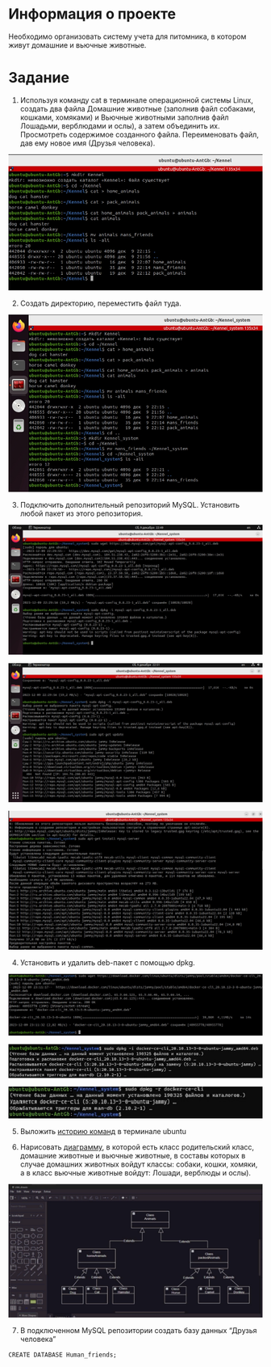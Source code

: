 **Информация о проекте**
=
Необходимо организовать систему учета для питомника, в котором живут домашние и вьючные животные.

**Задание**
=
1. Используя команду cat в терминале операционной системы Linux, создать два файла Домашние животные (заполнив файл собаками, кошками, хомяками) и Вьючные животными заполнив файл Лошадьми, верблюдами и ослы), а затем объединить их. Просмотреть содержимое созданного файла. Переименовать файл, дав ему новое имя (Друзья человека).

![](md_images/Dz1.jpg)

2. Создать директорию, переместить файл туда.

![](md_images/Dz2.jpg)

3. Подключить дополнительный репозиторий MySQL. Установить любой пакет из этого репозитория.

![](md_images/Dz3Ch1.jpg)

![](md_images/Dz3Ch2.jpg)

![](md_images/Dz3Ch3.jpg)

4. Установить и удалить deb-пакет с помощью dpkg.

![](md_images/Dz4Ch1.jpg)

![](md_images/Dz4Ch2.jpg)

![](md_images/Dz4Ch3.jpg)

5. Выложить [историю команд](https://github.com/AntoninaProject/Kennel_account_system/blob/main/System/HistoryCommandsUbuntuTerminal.md) в терминале ubuntu

6. Нарисовать [диаграмму](https://github.com/AntoninaProject/Kennel_account_system/blob/main/System/UML.drawio), в которой есть класс родительский класс, домашние животные и вьючные животные, в составы которых в случае домашних животных войдут классы: собаки, кошки, хомяки, а в класс вьючные животные войдут: Лошади, верблюды и ослы).

![](md_images/Dz6Diagr.jpg)

7. В подключенном MySQL репозитории создать базу данных “Друзья человека”

```
CREATE DATABASE Human_friends;
```















